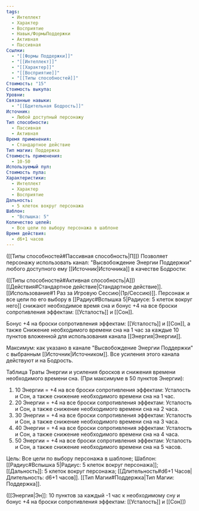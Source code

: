 ```yaml
---
tags:
  - Интеллект
  - Характер
  - Восприятие
  - Навык/ФормыПоддержки
  - Активная
  - Пассивная
Ссылки:
  - "[[Формы Поддержки]]"
  - "[[Интеллект]]"
  - "[[Характер]]"
  - "[[Восприятие]]"
  - "[[Типы способностей]]"
Стоимость: "15"
Стоимость выкупа: 
Уровни: 
Связанные навыки:
  - "[[Бдительная Бодрость]]"
Источник:
  - Любой доступный персонажу
Тип способности:
  - Пассивная
  - Активная
Время применения:
  - Стандартное действие
Тип магии: Поддержка
Стоимость применения:
  - 10-50
Используемый пул: 
Стоимость пула: 
Характеристики:
  - Интеллект
  - Характер
  - Восприятие
Дальность:
  - 5 клеток вокруг персонажа
Шаблон:
  - "Вспышка: 5"
Количество целей:
  - Все цели по выбору персонажа в шаблоне
Время действия:
  - d6+1 часов
---
```

([[Типы способностей#Пассивная способность|П]]) Позволяет персонажу использовать канал: "Высвобождение Энергии Поддержки" любого доступного ему [[Источник|Источника]] в качестве Бодрости:

([[Типы способностей#Активная способность|А]]) [[Действия#Стандартное действие|Стандартное действие]]. [[Использование#1 Раз за Игровую Сессию|(1р/Сессию)]]. Персонаж и все цели по его выбору в [[Радиус#Вспышка 5|Радиусе: 5 клеток вокруг него]] снижают необходимое время сна и бонус +4 на все броски сопротивления эффектам: [[Усталость]] и [[Сон]]. 

Бонус +4 на броски сопротивления эффектам: [[Усталость]] и [[Сон]], а также Снижение необходимого времени сна на 1 час за каждые 10 пунктов вложенной для использования канала [[Энергия|Энергии]]. 
 
Максимум: как указано в канале "Высвобождение Энергии Поддержки" с выбранным [[Источник|Источником]]. Все усиления этого канала действуют и на Бодрость.

Таблица Траты Энергии и усиления бросков и снижения времени необходимого времени сна.
(При максимуме в 50 пунктов Энергии):

1. 10 Энергии = +4 на все броски сопротивления эффектам: Усталость и Сон, а также снижение необходимого времени сна на 1 час. 
2. 20 Энергии = +4 на все броски сопротивления эффектам: Усталость и Сон, а также снижение необходимого времени сна на 2 часа. 
3. 30 Энергии = +4 на все броски сопротивления эффектам: Усталость и Сон, а также снижение необходимого времени сна на 3 часа. 
4. 40 Энергии = +4 на все броски сопротивления эффектам: Усталость и Сон, а также снижение необходимого времени сна на 4 часа. 
5. 50 Энергии = +4 на все броски сопротивления эффектам: Усталость и Сон, а также снижение необходимого времени сна на 5 часов.

Цель: Все цели по выбору персонажа в шаблоне; Шаблон: [[Радиус#Вспышка 5|Радиус: 5 клеток вокруг персонажа]]; [[Дальность]]: 5 клеток вокруг персонажа; [[Длительность#d6+1 Часов|Длительность: d6+1 часов]]. [[Тип Магии#Поддержка|Тип Магии: Поддержка]].

([[Энергия|Эн]]: 10 пунктов за каждый -1 час к необходимому сну и бонус +4 на броски сопротивления эффектам: [[Усталость]] и [[Сон]])